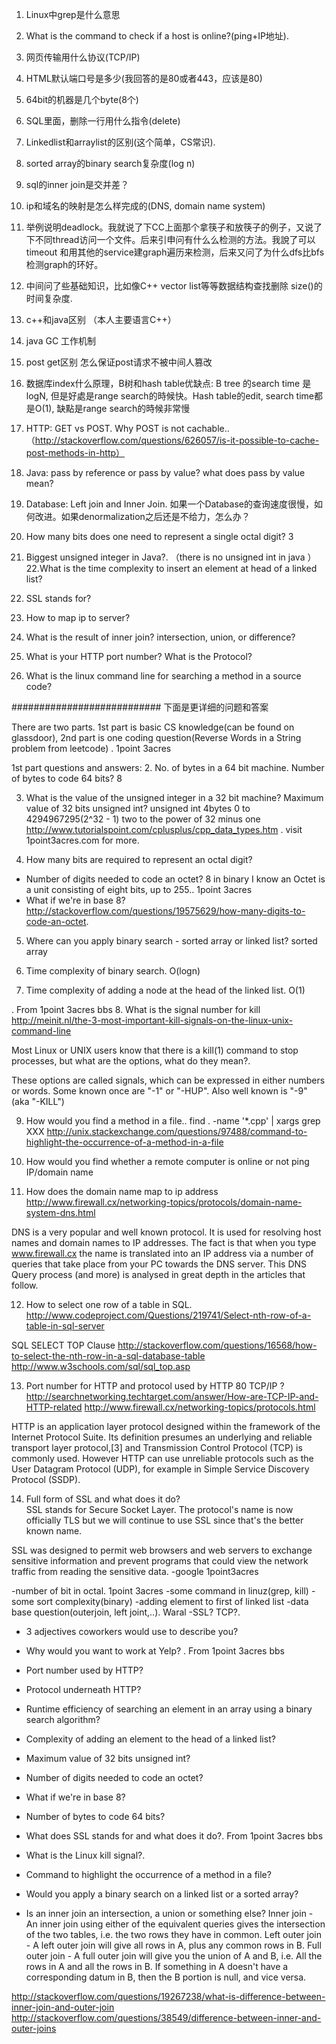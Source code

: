 1. Linux中grep是什么意思
2. What is the command to check if a host is online?(ping+IP地址). 
3. 网页传输用什么协议(TCP/IP)
4. HTML默认端口号是多少(我回答的是80或者443，应该是80)
5. 64bit的机器是几个byte(8个)
6. SQL里面，删除一行用什么指令(delete)
7. Linkedlist和arraylist的区别(这个简单，CS常识). 
8. sorted array的binary search复杂度(log n)
9. sql的inner join是交并差？
10. ip和域名的映射是怎么样完成的(DNS, domain name system)
11. 举例说明deadlock。我就说了下CC上面那个拿筷子和放筷子的例子，又说了下不同thread访问一个文件。后来引申问有什么么检测的方法。我說了可以 timeout 和用其他的service建graph遍历来检测，后来又问了为什么dfs比bfs检测graph的环好。

12. 中间问了些基础知识，比如像C++ vector list等等数据结构查找删除 size()的时间复杂度.
13. c++和java区别 （本人主要语言C++）
14. java GC 工作机制
15. post get区别 怎么保证post请求不被中间人篡改
16. 数据库index什么原理，B树和hash table优缺点: B tree 的search time 是logN, 但是好處是range search的時候快。Hash table的edit, search time都是O(1), 缺點是range search的時候非常慢
17. HTTP: GET vs POST. Why POST is not cachable..（http://stackoverflow.com/questions/626057/is-it-possible-to-cache-post-methods-in-http）
18. Java: pass by reference or pass by value? what does pass by value mean?
19. Database: Left join and Inner Join.
如果一个Database的查询速度很慢，如何改进。如果denormalization之后还是不给力，怎么办？
20. How many bits does one need to represent a single octal digit? 3
21. Biggest unsigned integer in Java?. （there is no unsigned int in java ）
22.What is the time complexity to insert an element at head of a linked list?
23. SSL stands for?
24. How to map ip to server?
25. What is the result of inner join? intersection, union, or difference?
26. What is your HTTP port number? What is the Protocol?
27. What is the linux command line for searching a method in a source code?


########################### 下面是更详细的问题和答案

There are two parts.
1st part is basic CS knowledge(can be found on glassdoor), 2nd part is one 
coding question(Reverse Words in a String problem from leetcode)
. 1point 3acres 

1st part questions and answers:
2. No. of bytes in a 64 bit machine.
Number of bytes to code 64 bits?
8


3. What is the value of the unsigned integer in a 32 bit machine? Maximum value of 32 bits unsigned int?
unsigned int        4bytes        0 to 4294967295(2^32 - 1)
two to the power of 32 minus one
http://www.tutorialspoint.com/cplusplus/cpp_data_types.htm
. visit 1point3acres.com for more.

4. How many bits are required to represent an octal digit?
- Number of digits needed to code an octet?
8 in binary I know an Octet is a unit consisting of eight bits, up to 255.. 1point 3acres 
- What if we're in base 8?
http://stackoverflow.com/questions/19575629/how-many-digits-to-code-an-octet.


5. Where can you apply binary search - sorted array or linked list?
sorted array


6. Time complexity of binary search.
O(logn)

7. Time complexity of adding a node at the head of the linked list.
O(1)

. From 1point 3acres bbs
8. What is the signal number for kill
http://meinit.nl/the-3-most-important-kill-signals-on-the-linux-unix-command-line


Most Linux or UNIX users know that there is a kill(1) command to stop processes, but what are the options, what do they mean?. 


These options are called signals, which can be expressed in either numbers or words. Some known once are "-1" or "-HUP". Also well known is "-9" (aka "-KILL")

9. How would you find a method in a file.. 
find . -name '*.cpp' | xargs grep XXX
http://unix.stackexchange.com/questions/97488/command-to-highlight-the-occurrence-of-a-method-in-a-file


10. How would you find whether a remote computer is online or not
ping IP/domain name


11. How does the domain name map to ip address
http://www.firewall.cx/networking-topics/protocols/domain-name-system-dns.html

DNS is a very popular and well known protocol. It is used for resolving host names and domain names to IP addresses. The fact is that when you type www.firewall.cx the name is translated into an IP address via a number of queries that take place from your PC towards the DNS server. This DNS Query process (and more) is analysed in great depth in the articles that follow.


12. How to select one row of a table in SQL.
http://www.codeproject.com/Questions/219741/Select-nth-row-of-a-table-in-sql-server




SQL SELECT TOP Clause
http://stackoverflow.com/questions/16568/how-to-select-the-nth-row-in-a-sql-database-table
http://www.w3schools.com/sql/sql_top.asp


13. Port number for HTTP and protocol used by HTTP
80 TCP/IP ?
http://searchnetworking.techtarget.com/answer/How-are-TCP-IP-and-HTTP-related
http://www.firewall.cx/networking-topics/protocols.html

HTTP is an application layer protocol designed within the framework of the Internet Protocol Suite. Its definition presumes an underlying and reliable transport layer protocol,[3] and Transmission Control Protocol (TCP) is commonly used. However HTTP can use unreliable protocols such as the User Datagram Protocol (UDP), for example in Simple Service Discovery Protocol (SSDP).


14. Full form of SSL and what does it do?   
SSL stands for Secure Socket Layer. The protocol's name is now officially TLS but we will continue to use SSL since that's the better known name.

SSL was designed to permit web browsers and web servers to exchange sensitive information and prevent programs that could view the network traffic from reading the sensitive data.
-google 1point3acres



-number of bit in octal. 1point 3acres 
-some command in linuz(grep, kill)
-some sort complexity(binary)
-adding element to first of linked list
-data base question(outerjoin, left joint,..). Waral 
-SSL? TCP?. 


- 3 adjectives coworkers would use to describe you?
- Why would you want to work at Yelp?
. From 1point 3acres bbs

- Port number used by HTTP?
- Protocol underneath HTTP?
- Runtime efficiency of searching an element in an array using a binary search algorithm?
- Complexity of adding an element to the head of a linked list?
- Maximum value of 32 bits unsigned int?
- Number of digits needed to code an octet?
- What if we're in base 8?
- Number of bytes to code 64 bits?
- What does SSL stands for and what does it do?. From 1point 3acres bbs
- What is the Linux kill signal?. 
- Command to highlight the occurrence of a method in a file?
- Would you apply a binary search on a linked list or a sorted array?


- Is an inner join an intersection, a union or something else?
Inner join - An inner join using either of the equivalent queries gives the intersection of the two tables, i.e. the two rows they have in common.
Left outer join - A left outer join will give all rows in A, plus any common rows in B.
Full outer join - A full outer join will give you the union of A and B, i.e. All the rows in A and all the rows in B. If something in A doesn't have a corresponding datum in B, then the B portion is null, and vice versa. 

http://stackoverflow.com/questions/19267238/what-is-difference-between-inner-join-and-outer-join
http://stackoverflow.com/questions/38549/difference-between-inner-and-outer-joins
